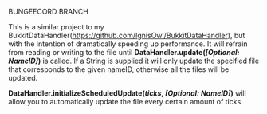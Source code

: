 BUNGEECORD BRANCH

This is a similar project to my BukkitDataHandler(https://github.com/IgnisOwl/BukkitDataHandler), but with the intention of dramatically speeding up performance. 
It will refrain from reading or writing to the file until **DataHandler.update(*[Optional: NameID]*)** is called. If a String is supplied it will only update the specified file that corresponds to the given nameID, otherwise all the files will be updated.

**DataHandler.initializeScheduledUpdate(*ticks*, *[Optional: NameID]*)** will allow you to automatically update the file every certain amount of ticks



